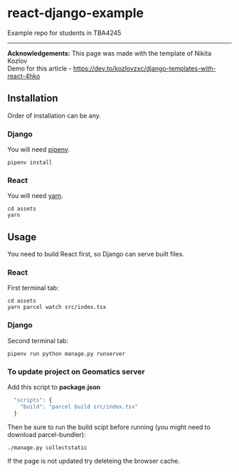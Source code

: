 # react-django-example
Example repo for students in TBA4245

-----------------------------------------------------------------------------
**Acknowledgements:** This page was made with the template of Nikita Kozlov  
Demo for this article - https://dev.to/kozlovzxc/django-templates-with-react-4hko

## Installation

Order of installation can be any.

### Django

You will need [pipenv](https://pipenv.pypa.io/en/latest/).

```shell
pipenv install
```

### React

You will need [yarn](https://yarnpkg.com/).

```shell
cd assets
yarn
```

## Usage

You need to build React first, so Django can serve built files.

### React

First terminal tab:

```shell
cd assets
yarn parcel watch src/index.tsx
```

### Django

Second terminal tab:

```shell
pipenv run python manage.py runserver
```

### To update project on Geomatics server

Add this script to **package.json**
```javascript
  "scripts": {
    "build": "parcel build src/index.tsx"
  }
```
Then be sure to run the build scipt before running (you might need to download parcel-bundler):

```shell
./manage.py collectstatic
```
If the page is not updated try deleteing the browser cache. 